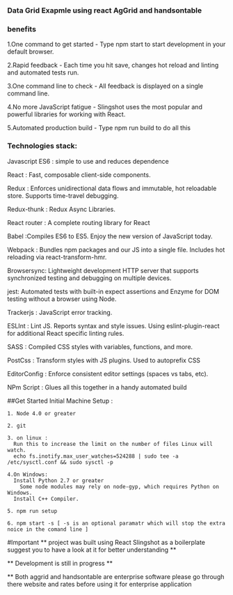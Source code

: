 
<h3>Data Grid Exapmle using react AgGrid and handsontable</h3>   

<h3>benefits</h3>

 1.One command to get started - Type npm start to start development in your default browser.
 
 2.Rapid feedback - Each time you hit save, changes hot reload and linting and automated tests run.
 
 3.One command line to check - All feedback is displayed on a single command line.
 
 4.No more JavaScript fatigue - Slingshot uses the most popular and powerful libraries for working with React.
 
 5.Automated production build - Type npm run build to do all this
 
 <h3>Technologies stack:</h3>
 
 Javascript ES6 : simple to use and  reduces dependence  
 
 React  : Fast, composable client-side components.
 
 Redux : Enforces unidirectional data flows and immutable, hot reloadable store. Supports time-travel debugging.
 
 Redux-thunk : Redux Async Libraries.
 
 React router : A complete routing library for React
 
 Babel :Compiles ES6 to ES5. Enjoy the new version of JavaScript today.
 
 Webpack : Bundles npm packages and our JS into a single file. Includes hot reloading via react-transform-hmr.
 
 Browsersync: Lightweight development HTTP server that supports synchronized testing and debugging on multiple devices.
 
 jest: Automated tests with built-in expect assertions and Enzyme for DOM testing without a browser using Node.
 
 Trackerjs : JavaScript error tracking.
 
 ESLInt : Lint JS. Reports syntax and style issues. Using eslint-plugin-react for additional React specific linting rules.
 
 SASS : Compiled CSS styles with variables, functions, and more.
 
 PostCss : Transform styles with JS plugins. Used to autoprefix CSS
 
 EditorConfig : Enforce consistent editor settings (spaces vs tabs, etc).
 
 NPm Script : Glues all this together in a handy automated build
 
 
 ##Get Started 
  Initial Machine Setup :
    
    1. Node 4.0 or greater 
    
    2. git
     
    3. on linux :
      Run this to increase the limit on the number of files Linux will watch.
      echo fs.inotify.max_user_watches=524288 | sudo tee -a /etc/sysctl.conf && sudo sysctl -p
    
    4.On Windows:
      Install Python 2.7 or greater 
        Some node modules may rely on node-gyp, which requires Python on Windows.
      Install C++ Compiler. 
    
    5. npm run setup
    
    6. npm start -s [ -s is an optional paramatr which will stop the extra noice in the comand line ]
      
  

#Important
** project was built using React Slingshot as a boilerplate suggest you to have a look at it for better understanding **

** Development is still in progress **

** Both aggrid and handsontable are enterprise software please go through there website and rates before using it for enterprise application
